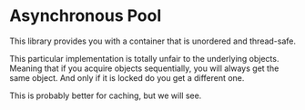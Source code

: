 # Asynchronous Pool
This library provides you with a container that is unordered and thread-safe.

This particular implementation is totally unfair to the underlying objects. Meaning that if you acquire objects sequentially, you will always get the same object. And only if it is locked do you get a different one.

This is probably better for caching, but we will see.
